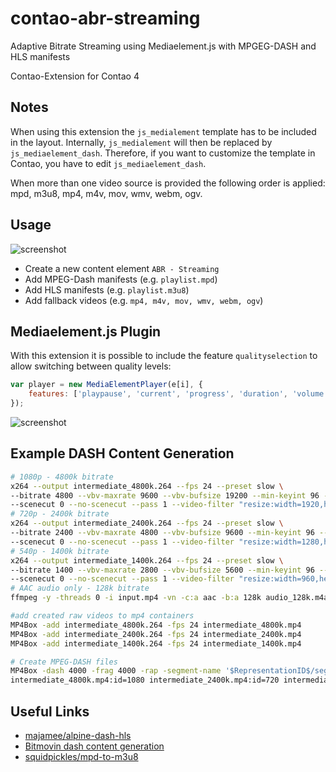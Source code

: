 # contao-abr-streaming
Adaptive Bitrate Streaming using Mediaelement.js with MPGEG-DASH and HLS manifests

Contao-Extension for Contao 4

## Notes
When using this extension the `js_medialement` template has to be included in the layout. Internally, `js_medialement` will then be replaced by `js_mediaelement_dash`. Therefore, if you want to customize the template in Contao, you have to edit `js_mediaelement_dash`.

When more than one video source is provided the following order is applied: mpd, m3u8, mp4, m4v, mov, wmv, webm, ogv.

## Usage
![screenshot](https://github.com/postyou/contao-abr-streaming-bundle/blob/master/readme_img/Element.png)

* Create a new content element `ABR - Streaming`
* Add MPEG-Dash manifests (e.g. `playlist.mpd`)
* Add HLS manifests (e.g. `playlist.m3u8`)
* Add fallback videos (e.g. `mp4, m4v, mov, wmv, webm, ogv`)

## Mediaelement.js Plugin
With this extension it is possible to include the feature `qualityselection` to allow switching between quality levels:
```js
var player = new MediaElementPlayer(e[i], {
    features: ['playpause', 'current', 'progress', 'duration', 'volume', 'qualityselection', 'fullscreen']
});
```

![screenshot](https://github.com/postyou/contao-abr-streaming-bundle/blob/master/readme_img/Plugin.png)

## Example DASH Content Generation
```sh
# 1080p - 4800k bitrate
x264 --output intermediate_4800k.264 --fps 24 --preset slow \
--bitrate 4800 --vbv-maxrate 9600 --vbv-bufsize 19200 --min-keyint 96 --keyint 96 \
--scenecut 0 --no-scenecut --pass 1 --video-filter "resize:width=1920,height=1080" input.mp4
# 720p - 2400k bitrate
x264 --output intermediate_2400k.264 --fps 24 --preset slow \
--bitrate 2400 --vbv-maxrate 4800 --vbv-bufsize 9600 --min-keyint 96 --keyint 96 \
--scenecut 0 --no-scenecut --pass 1 --video-filter "resize:width=1280,height=720" input.mp4
# 540p - 1400k bitrate
x264 --output intermediate_1400k.264 --fps 24 --preset slow \
--bitrate 1400 --vbv-maxrate 2800 --vbv-bufsize 5600 --min-keyint 96 --keyint 96 \
--scenecut 0 --no-scenecut --pass 1 --video-filter "resize:width=960,height=540" input.mp4
# AAC audio only - 128k bitrate
ffmpeg -y -threads 0 -i input.mp4 -vn -c:a aac -b:a 128k audio_128k.m4a

#add created raw videos to mp4 containers
MP4Box -add intermediate_4800k.264 -fps 24 intermediate_4800k.mp4
MP4Box -add intermediate_2400k.264 -fps 24 intermediate_2400k.mp4
MP4Box -add intermediate_1400k.264 -fps 24 intermediate_1400k.mp4

# Create MPEG-DASH files
MP4Box -dash 4000 -frag 4000 -rap -segment-name '$RepresentationID$/segment_' -url-template -out playlist.mpd \
intermediate_4800k.mp4:id=1080 intermediate_2400k.mp4:id=720 intermediate_1400k.mp4:id=540 audio.m4a:id=audio
```

## Useful Links
* [majamee/alpine-dash-hls](https://github.com/majamee/alpine-dash-hls)
* [Bitmovin dash content generation](https://bitmovin.com/mp4box-dash-content-generation-x264/)
* [squidpickles/mpd-to-m3u8](https://github.com/squidpickles/mpd-to-m3u8)
